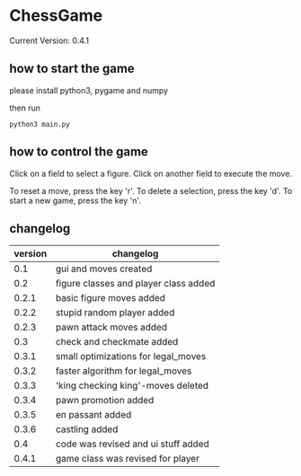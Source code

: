 # ChessGame
Current Version: 0.4.1

## how to start the game
please install python3, pygame and numpy

then run

```
python3 main.py
```


## how to control the game
Click on a field to select a figure.
Click on another field to execute the move.

To reset a move, press the key 'r'.
To delete a selection, press the key 'd'.
To start a new game, press the key 'n'.

## changelog
| version | changelog                             |
|---------|---------------------------------------|
| 0.1     | gui and moves created                 |
| 0.2     | figure classes and player class added |
| 0.2.1   | basic figure moves added              |
| 0.2.2   | stupid random player added            |
| 0.2.3   | pawn attack moves added               |
| 0.3     | check and checkmate added             |
| 0.3.1   | small optimizations for legal_moves   |
| 0.3.2   | faster algorithm for legal_moves      |
| 0.3.3   | 'king checking king'-moves deleted    |
| 0.3.4   | pawn promotion added                  |
| 0.3.5   | en passant added                      |
| 0.3.6   | castling added                        |
| 0.4     | code was revised and ui stuff added   |
| 0.4.1   | game class was revised for player     |
